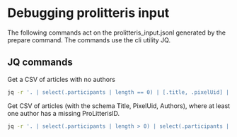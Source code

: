 # Debugging prolitteris input

The following commands act on the prolitteris_input.jsonl generated by the prepare command. The commands use the cli utility JQ.

## JQ commands

Get a CSV of articles with no authors

```bash
jq -r '. | select(.participants | length == 0) | [.title, .pixelUid] | @csv' < prolitteris_input.jsonl > articles_with_no_authors.csv
```

Get CSV of articles (with the schema Title, PixelUid, Authors), where at least one author has a missing ProLitterisID.

```bash
jq -r '. | select(.participants | length > 0) | select(.participants | map(.memberId == null) | any) | [.title, .pixelUid, (.participants | map(.firstName + " " + .surName + ";Has member ID:" + (has("memberId")|tostring)) | join(", "))] | @csv' < prolitteris_input.jsonl > articles_with_authors_without_prolitteris_id.csv
```
